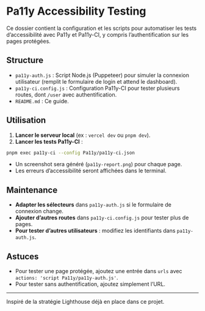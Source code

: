 <!-- @format -->

# Pa11y Accessibility Testing

Ce dossier contient la configuration et les scripts pour automatiser les tests d’accessibilité avec Pa11y et Pa11y-CI, y compris l’authentification sur les pages protégées.

## Structure

- `pa11y-auth.js` : Script Node.js (Puppeteer) pour simuler la connexion utilisateur (remplit le formulaire de login et attend le dashboard).
- `pa11y-ci.config.js` : Configuration Pa11y-CI pour tester plusieurs routes, dont `/user` avec authentification.
- `README.md` : Ce guide.

## Utilisation

1. **Lancer le serveur local** (ex : `vercel dev` ou `pnpm dev`).
2. **Lancer les tests Pa11y-CI** :

```bash
pnpm exec pa11y-ci --config Pa11y/pa11y-ci.json
```

- Un screenshot sera généré (`pa11y-report.png`) pour chaque page.
- Les erreurs d’accessibilité seront affichées dans le terminal.

## Maintenance

- **Adapter les sélecteurs** dans `pa11y-auth.js` si le formulaire de connexion change.
- **Ajouter d’autres routes** dans `pa11y-ci.config.js` pour tester plus de pages.
- **Pour tester d’autres utilisateurs** : modifiez les identifiants dans `pa11y-auth.js`.

## Astuces

- Pour tester une page protégée, ajoutez une entrée dans `urls` avec `actions: 'script Pa11y/pa11y-auth.js'`.
- Pour tester sans authentification, ajoutez simplement l’URL.

---

Inspiré de la stratégie Lighthouse déjà en place dans ce projet.
